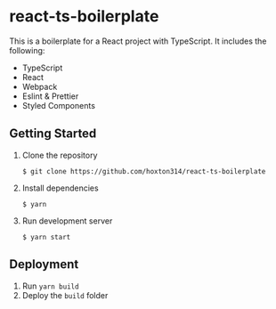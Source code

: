 # react-ts-boilerplate

This is a boilerplate for a React project with TypeScript. It includes the following:

- TypeScript
- React
- Webpack
- Eslint & Prettier
- Styled Components

## Getting Started

1. Clone the repository

   ```
   $ git clone https://github.com/hoxton314/react-ts-boilerplate
   ```

2. Install dependencies

   ```
   $ yarn
   ```

3. Run development server

   ```
   $ yarn start
   ```

## Deployment

1. Run `yarn build`
2. Deploy the `build` folder
